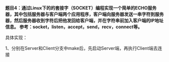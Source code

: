 **题目4：通过Linux下的的套接字（SOCKET）编程实现一个简单的ECHO服务器，其中包括服务器与客户端两个应用程序，客户端向服务器发送一串字符到服务器，然后服务器收到字符后把他发回给客户端，并在字符串前加入客户端的IP地址信息。 参考：socket，listen，accept，send，recv，connect等。**

具体实现：

1、分别在Server和Client分支中make后，先启动Server端，再执行Client端去连接

